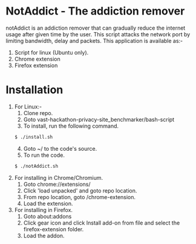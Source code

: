 # NotAddict - The addiction remover

notAddict is an addiction remover that can gradually reduce the internet usage after given time by the user. This script attacks the network port by limiting bandwidth, delay and packets.
This application is available as:-
1. Script for linux (Ubuntu only).
2. Chrome extension
3. Firefox extension

# Installation

1. For Linux:-
    1. Clone repo.
    2. Goto vast-hackathon-privacy-site_benchmarker/bash-script
    3. To install, run the following command.
    ```bash
    $ ./install.sh
    ```
    4. Goto ~/ to the code's source.
    5. To run the code.
    ```bash
    $ ./notAddict.sh
    ```
2. For installing in Chrome/Chromium.
    1. Goto chrome://extensions/
    2. Click 'load unpacked' and goto repo location.
    3. From repo location, goto /chrome-extension.
    4. Load the extension.
3. For installing in Firefox.
    1. Goto about:addons
    2. Click gear icon and click Install add-on from file and select the firefox-extension folder.
    3. Load the addon.